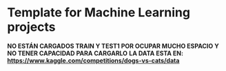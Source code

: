 # Template for Machine Learning projects

**NO ESTÁN CARGADOS TRAIN Y TEST1 POR OCUPAR MUCHO ESPACIO Y NO TENER CAPACIDAD PARA CARGARLO**
**LA DATA ESTA EN: https://www.kaggle.com/competitions/dogs-vs-cats/data**
